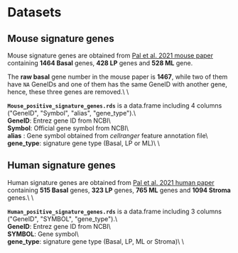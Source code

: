 # Datasets

## Mouse signature genes
Mouse signature genes are obtained from [Pal et al. 2021 mouse paper](https://breast-cancer-research.biomedcentral.com/articles/10.1186/s13058-021-01445-4) containing **1464 Basal** genes, **428 LP** genes and **528 ML** gene. 

The **raw basal** gene number in the mouse paper is **1467**, while two of them have ```NA``` GeneIDs and one of them has the same GeneID with another gene, hence, these three genes are removed.\ \ 
       
**```Mouse_positive_signature_genes.rds```** is a data.frame including 4 columns ("GeneID", "Symbol", "alias", "gene_type").\ \
**GeneID**: Entrez gene ID from NCBI\ \
**Symbol**: Official gene symbol from NCBI\ \
**alias** : Gene symbol obtained from _cellranger_ feature annotation file\ \
**gene_type**: signature gene type (Basal, LP or ML)\ \


## Human signature genes
Human signature genes are obtained from [Pal et al. 2021 human paper](https://doi.org/10.15252/embj.2020107333) containing **515 Basal** genes, **323 LP** genes, **765 ML** genes and **1094 Stroma** genes.\ \

**```Human_positive_signature_genes.rds```** is a data.frame including 3 columns ("GeneID", "SYMBOL", "gene_type").\ \
**GeneID**: Entrez gene ID from NCBI\ \
**SYMBOL**: Gene symbol\ \
**gene_type**: signature gene type (Basal, LP, ML or Stroma)\ \
